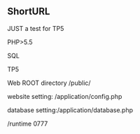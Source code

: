 ## ShortURL
JUST a test for TP5

PHP>5.5

SQL

TP5 

Web ROOT directory /public/

website setting: /application/config.php

database setting:/application/database.php

/runtime 0777





